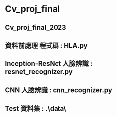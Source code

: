 # Cv_proj_final
## Cv_proj_final_2023
## 資料前處理 程式碼 : HLA.py 
## Inception-ResNet 人臉辨識 : resnet_recognizer.py
## CNN 人臉辨識 : cnn_recognizer.py
## Test 資料集 : .\data\

